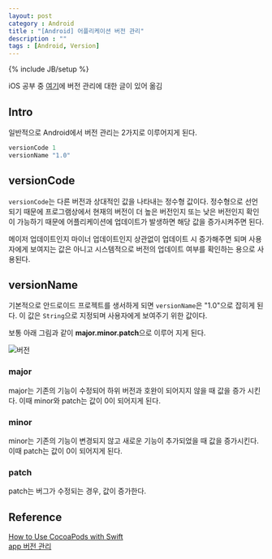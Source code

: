 ```yaml
---
layout: post
category : Android
title : "[Android] 어플리케이션 버전 관리"
description : ""
tags : [Android, Version]
---
```


{% include JB/setup %}

iOS 공부 중 [여기](http://www.raywenderlich.com/97014)에 버전 관리에 대한 글이 있어 옮김


## Intro
일반적으로 Android에서 버전 관리는 2가지로 이루어지게 된다.

```gradle
versionCode 1
versionName "1.0"
```

## versionCode
`versionCode`는 다른 버전과 상대적인 값을 나타내는 정수형 값이다. 정수형으로 선언되기 때문에 프로그램상에서 현재의 버전이 더 높은 버전인지 또는 낮은 버전인지 확인이 가능하기 때문에 어플리케이션에 업데이트가 발생하면 해당 값을 증가시켜주면 된다.

메이저 업데이트인지 마이너 업데이트인지 상관없이 업데이트 시 증가해주면 되며 사용자에게 보여지는 값은 아니고 시스템적으로 버전의 업데이트 여부를 확인하는 용으로 사용된다.

## versionName

기본적으로 안드로이드 프로젝트를 생서하게 되면 `versionName`은 "1.0"으로 잡히게 된다. 이 값은 `String`으로 지정되며 사용자에게 보여주기 위한 값이다.

보통 아래 그림과 같이 **major.minor.patch**으로 이루어 지게 된다.

![버전](http://cdn5.raywenderlich.com/wp-content/uploads/2015/03/sem_versioning.png)


### major

major는 기존의 기능이 수정되어 하위 버전과 호완이 되어지지 않을 때 값을 증가 시킨다. 이때 minor와 patch는 값이 0이 되어지게 된다.

### minor

minor는 기존의 기능이 변경되지 않고 새로운 기능이 추가되었을 때 값을 증가시킨다. 이때 patch는 값이 0이 되어지게 된다.

### patch

patch는 버그가 수정되는 경우, 값이 증가한다.


## Reference

[How to Use CocoaPods with Swift](http://www.raywenderlich.com/97014)  
[app 버전 관리](http://linuxism.tistory.com/920)




